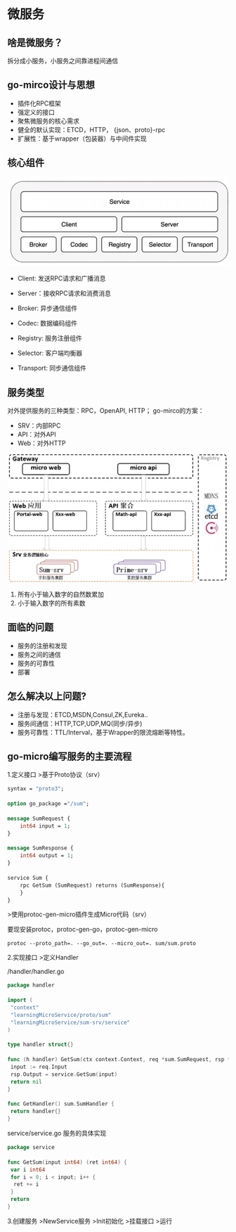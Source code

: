 # 微服务

## 啥是微服务？

拆分成小服务，小服务之间靠进程间通信

## go-mirco设计与思想

- 插件化RPC框架
- 强定义的接口
- 聚焦微服务的核心需求
- 健全的默认实现：ETCD，HTTP， {json、proto}-rpc
- 扩展性：基于wrapper（包装器）与中间件实现

## 核心组件

![微服务核心组件](./imgs/1.png)

- Client: 发送RPC请求和广播消息
- Server：接收RPC请求和消费消息

- Broker: 异步通信组件
- Codec: 数据编码组件
- Registry: 服务注册组件
- Selector: 客户端均衡器
- Transport: 同步通信组件

## 服务类型

对外提供服务的三种类型：RPC，OpenAPI, HTTP；
go-mirco的方案：

- SRV：内部RPC
- API：对外API
- Web：对外HTTP

![两个服务](./imgs/2.png)

1. 所有小于输入数字的自然数累加
2. 小于输入数字的所有素数

## 面临的问题

- 服务的注册和发现
- 服务之间的通信
- 服务的可靠性
- 部署

## 怎么解决以上问题?

- 注册与发现：ETCD,MSDN,Consul,ZK,Eureka..
- 服务间通信：HTTP,TCP,UDP,MQ(同步/异步)
- 服务可靠性：TTL/Interval，基于Wrapper的限流熔断等特性。

## go-micro编写服务的主要流程

1.定义接口
\>基于Proto协议（srv）

```proto
syntax = "proto3";

option go_package ="/sum";

message SumRequest {
    int64 input = 1;
}

message SumResponse {
    int64 output = 1;
}

service Sum {
    rpc GetSum (SumRequest) returns (SumResponse){
    }
} 
```

\>使用protoc-gen-micro插件生成Micro代码（srv）

要现安装protoc，protoc-gen-go，protoc-gen-micro

```shell
protoc --proto_path=. --go_out=. --micro_out=. sum/sum.proto
```

2.实现接口
\>定义Handler

/handler/handler.go

```go
package handler

import (
 "context"
 "learningMicroService/proto/sum"
 "learningMicroService/sum-srv/service"
)

type handler struct{}

func (h handler) GetSum(ctx context.Context, req *sum.SumRequest, rsp *sum.SumResponse) error {
 input := req.Input
 rsp.Output = service.GetSum(input)
 return nil
}

func GetHandler() sum.SumHandler {
 return handler{}
}

```

service/service.go 服务的具体实现

```go
package service

func GetSum(input int64) (ret int64) {
 var i int64
 for i = 0; i < input; i++ {
  ret += i
 }
 return
}
```

3.创建服务
\>NewService服务
\>Init初始化
\>挂载接口
\>运行
